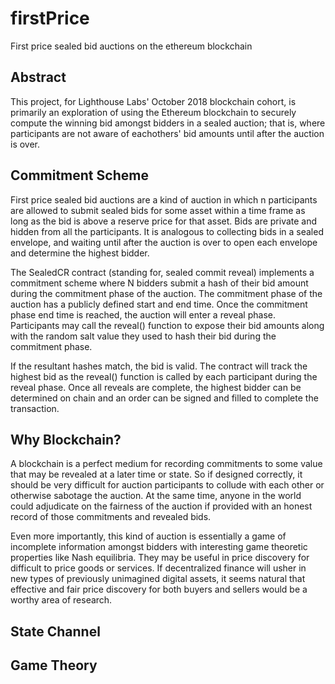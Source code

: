 # firstPrice

First price sealed bid auctions on the ethereum blockchain

## Abstract

This project, for Lighthouse Labs' October 2018 blockchain cohort, is primarily an exploration of 
using the Ethereum blockchain to securely compute the winning bid amongst bidders in a sealed auction; 
that is, where participants are not aware of eachothers' bid amounts until after the auction is over.

## Commitment Scheme 

First price sealed bid auctions are a kind of auction in which n participants are allowed to submit
sealed bids for some asset within a time frame as long as the bid is above a reserve price for that
asset. Bids are private and hidden from all the participants. It is analogous to collecting bids in
a sealed envelope, and waiting until after the auction is over to open each envelope and determine
the highest bidder.

The SealedCR contract (standing for, sealed commit reveal) implements a commitment scheme where N bidders
submit a hash of their bid amount during the commitment phase of the auction. The commitment phase of the 
auction has a publicly defined start and end time. Once the commitment phase end time is reached, the auction 
will enter a reveal phase. Participants may call the reveal() function to expose their bid amounts along with
the random salt value they used to hash their bid during the commitment phase. 

If the resultant hashes match, the bid is valid. The contract will track the highest bid as the reveal()
function is called by each participant during the reveal phase. Once all reveals are complete, the highest
bidder can be determined on chain and an order can be signed and filled to complete the transaction.

## Why Blockchain?

A blockchain is a perfect medium for recording commitments to some value that may be revealed at a later 
time or state. So if designed correctly, it should be very difficult for auction participants to collude
with each other or otherwise sabotage the auction. At the same time, anyone in the world could adjudicate
on the fairness of the auction if provided with an honest record of those commitments and revealed bids.

Even more importantly, this kind of auction is essentially a game of incomplete information amongst bidders 
with interesting game theoretic properties like Nash equilibria. They may be useful in price discovery for 
difficult to price goods or services. If decentralized finance will usher in new types of previously unimagined 
digital assets, it seems natural that effective and fair price discovery for both buyers and sellers would be a 
worthy area of research.

## State Channel

## Game Theory
